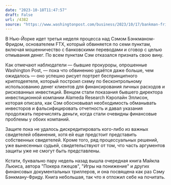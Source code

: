 ```yaml
---
date: "2023-10-18T11:47:57"
draft: False
url: /4382
source: "https://www.washingtonpost.com/business/2023/10/17/bankman-fried-trial/"
---
```


В Нью-Йорке идет третья неделя процесса над Сэмом Бэнкманом-Фридом, основателем FTX, который обвиняется по семи пунктам, включая мошенничество с банковскими переводами и сговор с целью отмывания денег. По всем пунктам Сэм отказался признать свою вину.

Как отмечают наблюдатели — бывшие прокуроры, опрошенные Washington Post, — пока что обвинению удаётся даже больше, чем ожидалось — оно успешно рисует портрет беспринципного криптодеятеля, который построил схему по бесконтрольному использованию денег клиентов для финансирования личных расходов и рискованных инвестиций. Венцом стали показания бывшего директора инвестиционной компании Alameda Research Кэролайн Эллисон, которая описала, как Сэм обосновывал необходимость обманывать инвесторов и фальсифицировать отчетность и давал указания продолжать перечислять деньги, когда стали очевидны финансовые проблемы у обоих компаний. 

Защите пока не удалось дискредитировать кого-либо из важных свидетелей обвинения, хотя ей еще предстоит представить собственных свидетелей. Кроме того, ряд процессуальных решений, уже вынесенных судьей, свидетельствуют от том, что часть аргументов защиты уже не смогут быть представлены.

Кстати, буквально пару недель назад вышла очередная книга Майкла Льюиса, автора "Покера лжецов", "Игры на понижение" и других финансовых документальных триллеров, и она посвящена как раз Сэму Бэнкману-Фриду. Книга небольшая, так что я отложил себе на почитать.
